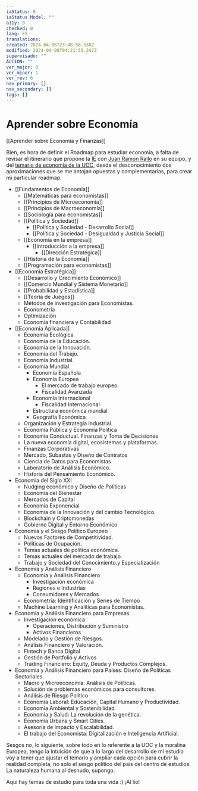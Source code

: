 ```yaml
---
iaStatus: 0
iaStatus_Model: ""
a11y: 0
checked: 0
lang: ES
translations: 
created: 2024-04-06T23:48:58.538Z
modified: 2024-04-08T04:21:55.347Z
supervisado: ""
ACCION: ""
ver_major: 0
ver_minor: 1
ver_rev: 6
nav_primary: []
nav_secondary: []
tags: []
---
```

# Aprender sobre Economía

[[Aprender sobre Economía y Finanzas]]

Bien, es hora de definir el Roadmap para estudiar economía, a falta de revisar el itinerario que propone la [IE](\"https://www.ie.edu/university/studies/academic-programs/bachelor-economics/study-plan/#program-menu\") con [Juan Ramón Rallo](\"https://www.linkedin.com/in/juan-ram%C3%B3n-rallo-juli%C3%A1n-544b6b57/\") en su equipo, y del [temario de economía de la UOC](\"https://estudios.uoc.edu/es/grados/economia/plan-estudios\"), desde el desconocimiento dos aproximaciones que se me antojan opuestas y complementarias, para crear mi particular roadmap.

- [[Fundamentos de Economía]]
	- [[Matemáticas para economistas]] 
	- [[Principios de Microeconomía]]
	- [[Principios de Macroeconomía]]
	- [[Sociología para economistas]]
	- [[Política y Sociedad]]
		- [[Política y Sociedad - Desarrollo Social]]
		- [[Política y Sociedad - Desigualdad y Justicia Social]]
	- [[Economía en la empresa]]
		- [[Introducción a la empresa]]
	        - [[Dirección Estratégica]]
	- [[Historia de la Economía]]
	- [[Programación para economistas]]
- [[Economía Estratégica]]
	- [[Desarrollo y Crecimiento Económico]]
	- [[Comercio Mundial y Sistema Monetario]]
	- [[Probabilidad y Estadística]]
	- [[Teoría de Juegos]]
	- Métodos de investigación para Economistas.
	- Econometría
	- Optimización
	- Economía financiera y Contabilidad
- [[Economía Aplicada]]
	- Economía Ecológica
	- Economía de la Educación.
	- Economía de la Innovación.
	- Economía del Trabajo.
	- Economía Industrial.
	- Economía Mundial
		- Economía Española
		- Economía Europea
			- El mercado de trabajo europeo.
			- Fiscalidad Avanzada
		- Economía Internacional
			- Fiscalidad Internacional
		- Estructura económica mundial.
		- Geografía Económica
	- Organización y Estrategia Industrial.
	- Economía Pública y Economía Política
	- Economía Conductual. Finanzas y Toma de Decisiones
	- La nueva economía digital, ecosistemas y plataformas.
	- Finanzas Corporativas
	- Mercado, Subastas y Diseño de Contratos
	- Ciencia de Datos para Economistas
	- Laboratorio de Análisis Económico.
	- Historia del Pensamiento Económico.
- Economía del Siglo XXI
	- Nudging económico y Diseño de Políticas
	- Economía del Bienestar
	- Mercados de Capital
	- Economía Exponencial
	- Economía de la Innovación y del cambio Tecnológico.
	- Blockchain y Criptomonedas
	- Gobierno Digital y Entorno Económico
- Economía y el Sesgo Político Europeo
	- Nuevos Factores de Competitividad.
	- Políticas de Ocupación.
	- Temas actuales de política económica.
	- Temas actuales del mercado de trabajo.
	- Trabajo y Sociedad del Conocimiento.y Especialización
- Economía y Análisis Financiero
	- Economía y Análisis Financiero
		- Investigación económica
		- Regiones e Industrias
		- Consumidores y Mercados.
	- Econometría: Identificación y Series de Tiempo
	- Machine Learning y Analíticas para Economistas.
- Economía y Análisis Financiero para Empresas
	- Investigación económica
		- Operaciones, Distribución y Suministro
		- Activos Financieros
	- Modelado y Gestión de Riesgos.
	- Análisis Financiero y Valoración.
	- Fintech y Banca Digital
	- Gestión de Portfolio y Activos
	- Trading Financiero: Equity, Deuda y Productos Complejos.
- Economía y Análisis Financiero para Países. Diseño de Políticas Sectoriales.
	- Macro y Microeconomía: Análisis de Políticas.
	- Solución de problemas económicos para consultores.
	- Análisis de Riesgo Político
	- Economía Laboral: Educación, Capital Humano y Productividad.
	- Economía Ambiental y Sostenibilidad.
	- Economía y Salud: La revolución de la genética.
	- Economía Urbana y Smart Cities.
	- Asesoría de Impacto y Escalabilidad.
	- El trabajo del Economista: Digitalización e Inteligencia Artificial.

Sesgos no, lo siguiente, sobre todo en lo referente a la UOC y la moralina Europea, tengo la intuición de que a lo largo del desarrollo de mi estudio voy a tener que ajustar el temario y ampliar cada opción para cubrir la realidad completa, no solo el sesgo político del país del centro de estudios. La naturaleza humana al desnudo, supongo.

Aquí hay temas de estudio para toda una vida :) ¡Al lio!